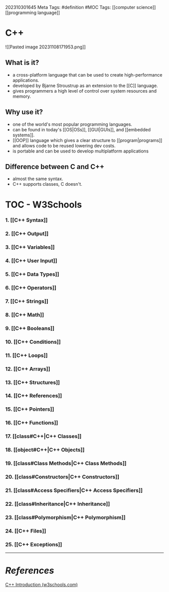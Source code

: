 202310301645
Meta Tags: #definition #MOC
Tags: [[computer science]] [[programming language]]

# C++

![[Pasted image 20231108171953.png]]

## What is it?

- a cross-platform language that can be used to create high-performance applications.
- developed by Bjarne Stroustrup as an extension to the [[C]] language. 
- gives programmers a high level of control over system resources and memory.

## Why use it?

- one of the world's most popular programming languages.
- can be found in today's [[OS|OSs]], [[GUI|GUIs]], and [[embedded systems]].
- [[OOP]] language which gives a clear structure to [[program|programs]] and allows code to be reused lowering dev costs. 
- is portable and can be used to develop multiplatform applications

## Difference between C and C++

- almost the same syntax.
- C++ supports classes, C doesn't.

# TOC - W3Schools
### 1. [[C++ Syntax]]
### 2. [[C++ Output]]
### 3. [[C++ Variables]]
### 4. [[C++ User Input]]
### 5. [[C++ Data Types]]
### 6.  [[C++ Operators]]
### 7. [[C++ Strings]]
### 8. [[C++ Math]]
### 9. [[C++ Booleans]]
### 10. [[C++ Conditions]]
### 11. [[C++ Loops]]
### 12. [[C++ Arrays]]
### 13. [[C++ Structures]]
### 14. [[C++ References]]
### 15. [[C++ Pointers]]
### 16. [[C++ Functions]]
### 17. [[class#C++|C++ Classes]]
### 18. [[object#C++|C++ Objects]]
### 19. [[class#Class Methods|C++ Class Methods]]
### 20. [[class#Constructors|C++ Constructors]]
### 21. [[class#Access Specifiers|C++ Access Specifiers]]
### 22. [[class#Inheritance|C++ Inheritance]]
### 23. [[class#Polymorphism|C++ Polymorphism]]
### 24. [[C++ Files]]
### 25. [[C++ Exceptions]]


---
# *References*

[C++ Introduction (w3schools.com)](https://www.w3schools.com/cpp/cpp_intro.asp)